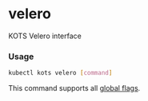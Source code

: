 # velero

KOTS Velero interface

### Usage

```bash
kubectl kots velero [command]
```

This command supports all [global flags](kots-cli-global-flags).
